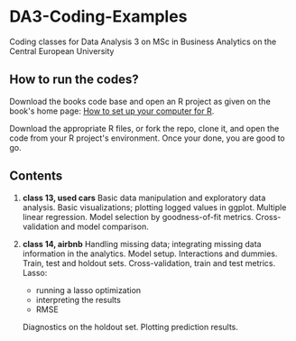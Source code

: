 # DA3-Coding-Examples

Coding classes for Data Analysis 3 on MSc in Business Analytics on the Central European University

## How to run the codes?

Download the books code base and open an R project as given on the book's home page: [How to set up your computer for R](https://gabors-data-analysis.com/howto-r/).

Download the appropriate R files, or fork the repo, clone it, and open the code from your R project's environment. Once your done, you are good to go.

## Contents

1. **class 13, used cars**
Basic data manipulation and exploratory data analysis.
Basic visualizations; plotting logged values in ggplot.
Multiple linear regression.
Model selection by goodness-of-fit metrics.
Cross-validation and model comparison.

2. **class 14, airbnb**
Handling missing data; integrating missing data information in the analytics.
Model setup.
Interactions and dummies.
Train, test and holdout sets.
Cross-validation, train and test metrics.
Lasso:
    - running a lasso optimization
    - interpreting the results
    - RMSE

    Diagnostics on the holdout set.
    Plotting prediction results.
